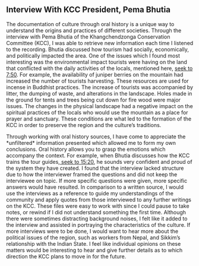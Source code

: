 




 ## Interview With KCC President, Pema Bhutia

<body>

 <p>The documentation of culture through oral history is a unique way to understand the origins and practices of different societies.  Through the interview with Pema Bhutia of the Khangchendzonga Conservation Committee (KCC), I was able to retrieve new information each time I listened to the recording.  Bhutia discussed how tourism had socially, economically, and politically impacted the area.  One of the issues which I found most interesting was the environmental impact tourists were having on the land that conflicted with the daily activities of the locals, mentioned here, <a href="#" onclick="javascript:seek(75)"> seek to 7:50</a>.  For example, the availability of juniper berries on the mountain had increased the number of tourists harvesting.  These resources are used for incense in Buddhist practices.  The increase of tourists was accompanied by litter, the dumping of waste, and alterations in the landscape.  Holes made in the ground for tents and trees being cut down for fire wood were major issues.  The changes in the physical landscape had a negative impact on the spiritual practices of the locals who would use the mountain as a place for prayer and sanctuary.  These conditions are what led to the formation of the KCC in order to preserve the region and the culture’s traditions.</p>  

 <p> Through working with oral history sources, I have come to appreciate the *unfiltered* information presented which allowed me to form my own conclusions.  Oral history allows you to grasp the emotions which accompany the context.  For example, when Bhutia discusses how the KCC trains the tour guides,<a href="#" onclick="javascript:seek(75)"> seek to 15:20</a>, he sounds very confident and proud of the system they have created.  I found that the interview lacked structure due to how the interviewer framed the questions and did not keep the interviewee on topic.  If more specific questions were given, more specific answers would have resulted.  In comparison to a written source, I would use the interviews as a reference to guide my understandings of the community and apply quotes from those interviewed to any further writings on the KCC.  These files were easy to work with since I could pause to take notes, or rewind if I did not understand something the first time.  Although there were sometimes distracting background noises, I felt like it added to the interview and assisted in portraying the characteristics of the culture.  If more interviews were to be done, I would want to hear more about the political issues of the region, such as workers from Nepal, and Sikkim’s relationship with the Indian State.  I feel like individual opinions on these matters would be interesting to hear and give further details as to which direction the KCC plans to move in for the future.</p>
</body>
